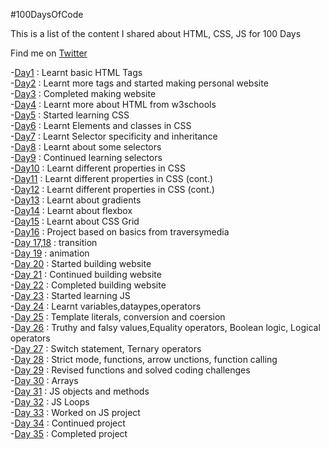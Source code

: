 
#100DaysOfCode

This is a list of the content I shared about HTML, CSS, JS for 100 Days

Find me on [Twitter](https://twitter.com/deetwts)

-[Day1](https://twitter.com/deetwts/status/1510207852907966470) : Learnt basic HTML Tags
<br>
-[Day2](https://twitter.com/deetwts/status/1510585005524672517) : Learnt more tags and started making personal website
<br>
-[Day3](https://twitter.com/deetwts/status/1511016023087931393) : Completed making website
<br>
-[Day4](https://twitter.com/deetwts/status/1511373038214066180) : Learnt more about HTML from w3schools
<br>
-[Day5](https://twitter.com/deetwts/status/1511751487273140225) : Started learning CSS
<br>
-[Day6](https://twitter.com/deetwts/status/1512120732532105240) : Learnt Elements and classes in CSS
<br>
-[Day7](https://twitter.com/deetwts/status/1512490548262703104) : Learnt Selector specificity and inheritance
<br>
-[Day8](https://twitter.com/deetwts/status/1512847583240019968) : Learnt about some selectors
<br>
-[Day9](https://twitter.com/deetwts/status/1513178229409939458) : Continued learning selectors
<br>
-[Day10](https://twitter.com/deetwts/status/1513562631432400903) : Learnt different properties in CSS
<br>
-[Day11](https://twitter.com/deetwts/status/1513921224937656322) : Learnt different properties in CSS (cont.)
<br>
-[Day12](https://twitter.com/deetwts/status/1514287388012384259) : Learnt different properties in CSS (cont.)
<br>
-[Day13](https://twitter.com/deetwts/status/1514646149373722626) : Learnt about gradients
<br>
-[Day14](https://twitter.com/deetwts/status/1515027537738362880) : Learnt about flexbox
<br>
-[Day15](https://twitter.com/deetwts/status/1515377814681227264) : Learnt about CSS Grid
<br>
-[Day16](https://twitter.com/deetwts/status/1516104278963752960) : Project based on basics from traversymedia
<br>
-[Day 17,18](https://twitter.com/deetwts/status/1516838204778811393) : transition
<br>
-[Day 19](https://twitter.com/deetwts/status/1517190971590643713) : animation
<br>
-[Day 20](https://twitter.com/deetwts/status/1517558980184199168) : Started building website
<br>
-[Day 21](https://twitter.com/deetwts/status/1517920313601798144) : Continued building website
<br>
-[Day 22](https://twitter.com/deetwts/status/1518624047134695424) : Completed building website
<br>
-[Day 23](https://twitter.com/deetwts/status/1519357686218862593) : Started learning JS
<br>
-[Day 24](https://twitter.com/deetwts/status/1520077345280851968) : Learnt variables,dataypes,operators
<br>
-[Day 25](https://twitter.com/deetwts/status/1520447533356511233) : Template literals, conversion and coersion
<br>
-[Day 26](https://twitter.com/deetwts/status/1520796959832825861) : Truthy and falsy values,Equality operators, Boolean logic, Logical operators
<br>
-[Day 27](https://twitter.com/deetwts/status/1521165196672217088) : Switch statement, Ternary operators
<br>
-[Day 28](https://twitter.com/deetwts/status/1521534733284352001) : Strict mode, functions, arrow unctions, function calling
<br>
-[Day 29](https://twitter.com/deetwts/status/1521908109903491074) : Revised functions and solved coding challenges
<br>
-[Day 30](https://twitter.com/deetwts/status/1522269841079472131) : Arrays
<br>
-[Day 31](https://twitter.com/deetwts/status/1522653098598039552) : JS objects and methods
<br>
-[Day 32](https://twitter.com/deetwts/status/1523273319335665666) : JS Loops
<br>
-[Day 33](https://twitter.com/deetwts/status/1523709674746376192) : Worked on JS project
<br>
-[Day 34](https://twitter.com/deetwts/status/1524091281344909313) : Continued project
<br>
-[Day 35](https://twitter.com/deetwts/status/1524448276916756480) : Completed project
<br>

